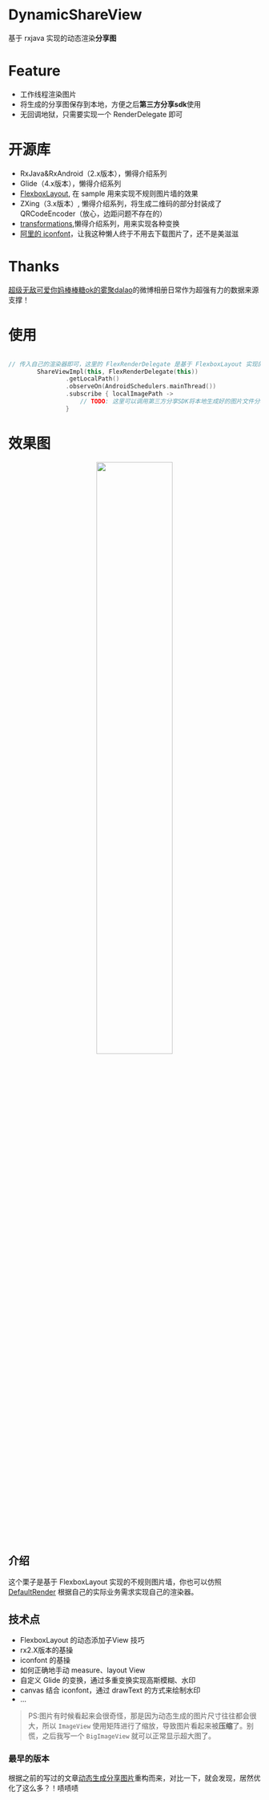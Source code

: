 # DynamicShareView
基于 rxjava 实现的动态渲染**分享图**

# Feature
- 工作线程渲染图片
- 将生成的分享图保存到本地，方便之后**第三方分享sdk**使用
- 无回调地狱，只需要实现一个 RenderDelegate 即可

# 开源库

- RxJava&RxAndroid（2.x版本），懒得介绍系列
- Glide（4.x版本），懒得介绍系列
- [FlexboxLayout](https://github.com/google/flexbox-layout), 在 sample 用来实现不规则图片墙的效果
- ZXing（3.x版本）, 懒得介绍系列，将生成二维码的部分封装成了 QRCodeEncoder（放心，边距问题不存在的）
- [transformations](https://github.com/wasabeef/glide-transformations),懒得介绍系列，用来实现各种变换
- [阿里的 iconfont](http://www.iconfont.cn/)，让我这种懒人终于不用去下载图片了，还不是美滋滋

# Thanks

[超级无敌可爱你妈棒棒糖ok的雾聚dalao](https://fogdong.github.io/)的微博相册日常作为超强有力的数据来源支撑！

# 使用

```kotlin

// 传入自己的渲染器即可，这里的 FlexRenderDelegate 是基于 FlexboxLayout 实现的渲染器
        ShareViewImpl(this, FlexRenderDelegate(this))
                .getLocalPath()
                .observeOn(AndroidSchedulers.mainThread())
                .subscribe { localImagePath ->
                    // TODO: 这里可以调用第三方分享SDK将本地生成好的图片文件分享出去
                }
```


# 效果图

<p align="center">
<img src="http://7xsq1h.com1.z0.glb.clouddn.com/dynamic_share_image593581044.jpg" width="55%" height="55%"/>
</p>

## 介绍

这个栗子是基于 FlexboxLayout 实现的不规则图片墙，你也可以仿照 [DefaultRender](https://github.com/HelloVass/DynamicShareView/blob/master/library/src/main/java/info/hellovass/dynamicdrawbitmap/library/core/DefaultIRender.kt) 根据自己的实际业务需求实现自己的渲染器。

## 技术点

- FlexboxLayout 的动态添加子View 技巧
- rx2.X版本的基操
- iconfont 的基操
- 如何正确地手动 measure、layout View
- 自定义 Glide 的变换，通过多重变换实现高斯模糊、水印
- canvas 结合 iconfont，通过 drawText 的方式来绘制水印
- ...


> PS:图片有时候看起来会很奇怪，那是因为动态生成的图片尺寸往往都会很大，所以 `ImageView` 使用矩阵进行了缩放，导致图片看起来被**压缩**了。别慌，之后我写一个 `BigImageView` 就可以正常显示超大图了。


### 最早的版本

根据之前的写过的文章[动态生成分享图片](https://hellovass.info/2017/12/30/%E5%8A%A8%E6%80%81%E7%94%9F%E6%88%90%E5%88%86%E4%BA%AB%E5%9B%BE%E7%89%87/)重构而来，对比一下，就会发现，居然优化了这么多？！啧啧啧
